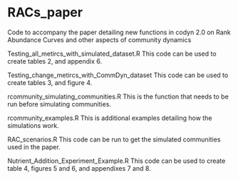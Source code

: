 # RACs_paper
Code to accompany the paper detailing new functions in codyn 2.0 on Rank Abundance Curves and other aspects of community dynamics

Testing_all_metircs_with_simulated_dataset.R
This code can be used to create tables 2, and appendix 6.

Testing_change_metircs_with_CommDyn_dataset
This code can be used to create tables 3, and figure 4.

rcommunity_simulating_communities.R
This is the function that needs to be run before simulating communities.

rcommunity_examples.R
This is additional examples detailing how the simulations work.

RAC_scenarios.R
This code can be run to get the simulated communities used in the paper.

Nutrient_Addition_Experiment_Example.R
This code can be used to create table 4, figures 5 and 6, and appendixes 7 and 8.
